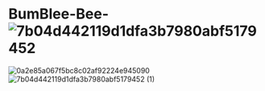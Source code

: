 # BumBlee-Bee-![7b04d442119d1dfa3b7980abf5179452](https://github.com/user-attachments/assets/57f508c4-4a81-45af-8b05-e88897462ea7)
![0a2e85a067f5bc8c02af92224e945090](https://github.com/user-attachments/assets/0e87b6ef-499e-4620-ab49-86c092634d3a)
![7b04d442119d1dfa3b7980abf5179452 (1)](https://github.com/user-attachments/assets/626beca0-83d3-48ff-b71b-301f28c89a75)
